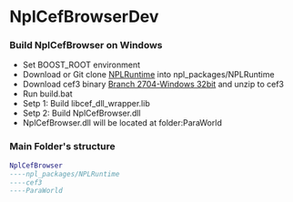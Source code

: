 # NplCefBrowserDev
### Build NplCefBrowser on Windows
- Set BOOST_ROOT environment
- Download or Git clone [NPLRuntime](https://github.com/LiXizhi/NPLRuntime.git) into npl_packages/NPLRuntime
- Download cef3 binary [Branch 2704-Windows 32bit](https://cefbuilds.com/) and unzip to cef3
- Run build.bat 
- Setp 1: Build libcef_dll_wrapper.lib
- Setp 2: Build NplCefBrowser.dll
- NplCefBrowser.dll will be located at folder:ParaWorld
### Main Folder's structure
```lua
NplCefBrowser
----npl_packages/NPLRuntime
----cef3
----ParaWorld
```
